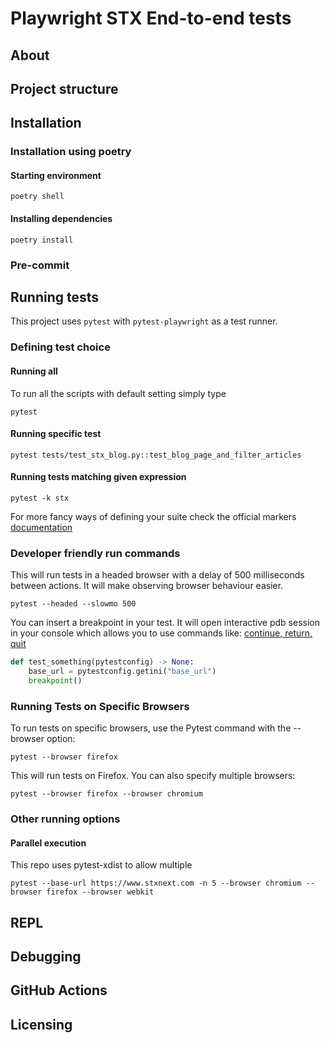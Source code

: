 # Playwright STX End-to-end tests

## About

## Project structure

## Installation

### Installation using poetry

#### Starting environment

    poetry shell

#### Installing dependencies

    poetry install

### Pre-commit

## Running tests

This project uses `pytest` with `pytest-playwright` as a test runner.

### Defining test choice

#### Running all

To run all the scripts with default setting simply type

    pytest

#### Running specific test

    pytest tests/test_stx_blog.py::test_blog_page_and_filter_articles

#### Running tests matching given expression

    pytest -k stx

For more fancy ways of defining your suite check the official
markers [documentation](https://docs.pytest.org/en/latest/example/markers.html)

### Developer friendly run commands

This will run tests in a headed browser with a delay of 500 milliseconds between actions. It will make observing browser
behaviour easier.

    pytest --headed --slowmo 500

You can insert a breakpoint in your test. It will open interactive pdb session in your console which allows you to use
commands like: [continue, return, quit](https://docs.python.org/3/library/pdb.html#debugger-commands)

```python
def test_something(pytestconfig) -> None:
    base_url = pytestconfig.getini("base_url")
    breakpoint()
```

### Running Tests on Specific Browsers
To run tests on specific browsers, use the Pytest command with the --browser option:

    pytest --browser firefox

This will run tests on Firefox. You can also specify multiple browsers:
    
    pytest --browser firefox --browser chromium


### Other running options

#### Parallel execution
This repo uses pytest-xdist to allow multiple 

    pytest --base-url https://www.stxnext.com -n 5 --browser chromium --browser firefox --browser webkit

## REPL

## Debugging

## GitHub Actions

## Licensing

